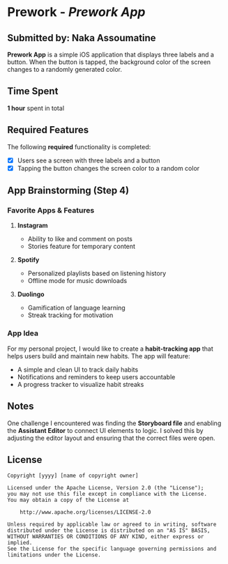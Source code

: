 # Prework - *Prework App*

## Submitted by: **Naka Assoumatine**

**Prework App** is a simple iOS application that displays three labels and a button. When the button is tapped, the background color of the screen changes to a randomly generated color.

## Time Spent  
**1 hour** spent in total  

## Required Features  

The following **required** functionality is completed:  

- [x] Users see a screen with three labels and a button  
- [x] Tapping the button changes the screen color to a random color  

## App Brainstorming (Step 4)  

### Favorite Apps & Features  
1. **Instagram**  
   - Ability to like and comment on posts  
   - Stories feature for temporary content  

2. **Spotify**  
   - Personalized playlists based on listening history  
   - Offline mode for music downloads  

3. **Duolingo**  
   - Gamification of language learning  
   - Streak tracking for motivation  

### App Idea  
For my personal project, I would like to create a **habit-tracking app** that helps users build and maintain new habits. The app will feature:  
- A simple and clean UI to track daily habits  
- Notifications and reminders to keep users accountable  
- A progress tracker to visualize habit streaks  

## Notes  

One challenge I encountered was finding the **Storyboard file** and enabling the **Assistant Editor** to connect UI elements to logic. I solved this by adjusting the editor layout and ensuring that the correct files were open.

## License

    Copyright [yyyy] [name of copyright owner]

    Licensed under the Apache License, Version 2.0 (the "License");
    you may not use this file except in compliance with the License.
    You may obtain a copy of the License at

        http://www.apache.org/licenses/LICENSE-2.0

    Unless required by applicable law or agreed to in writing, software
    distributed under the License is distributed on an "AS IS" BASIS,
    WITHOUT WARRANTIES OR CONDITIONS OF ANY KIND, either express or implied.
    See the License for the specific language governing permissions and
    limitations under the License.

